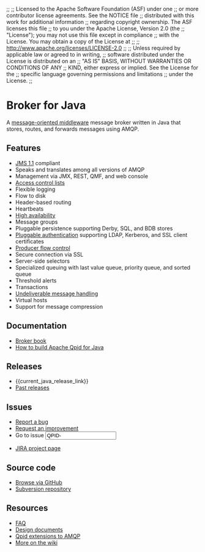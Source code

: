 ;;
;; Licensed to the Apache Software Foundation (ASF) under one
;; or more contributor license agreements.  See the NOTICE file
;; distributed with this work for additional information
;; regarding copyright ownership.  The ASF licenses this file
;; to you under the Apache License, Version 2.0 (the
;; "License"); you may not use this file except in compliance
;; with the License.  You may obtain a copy of the License at
;; 
;;   http://www.apache.org/licenses/LICENSE-2.0
;; 
;; Unless required by applicable law or agreed to in writing,
;; software distributed under the License is distributed on an
;; "AS IS" BASIS, WITHOUT WARRANTIES OR CONDITIONS OF ANY
;; KIND, either express or implied.  See the License for the
;; specific language governing permissions and limitations
;; under the License.
;;

<div id="-left-column" markdown="1">

# Broker for Java

<div class="feature" markdown="1">

A [message-oriented middleware][mom] message broker written in Java
that stores, routes, and forwards messages using AMQP.

[mom]:http://en.wikipedia.org/wiki/Message-oriented_middleware

</div>

## Features

<div class="two-column" markdown="1">

 - [JMS 1.1](http://www.oracle.com/technetwork/java/docs-136352.html) compliant
 - Speaks and translates among all versions of AMQP
 - Management via JMX, REST, QMF, and web console
 - [Access control lists]({{current_java_release_url}}/java-broker/book/Java-Broker-Security-ACLs.html)
 - Flexible logging
 - Flow to disk
 - Header-based routing
 - Heartbeats
 - [High availability]({{current_java_release_url}}/java-broker/book/Java-Broker-High-Availability.html)
 - Message groups
 - Pluggable persistence supporting Derby, SQL, and BDB stores
 - [Pluggable authentication]({{current_java_release_url}}/java-broker/book/Java-Broker-Security.html#Java-Broker-Security-Authentication-Providers) supporting LDAP, Kerberos, and SSL client certificates
 - [Producer flow control]({{current_java_release_url}}/java-broker/book/Java-Broker-Runtime-Disk-Space-Management.html#Qpid-Producer-Flow-Control)
 - Secure connection via SSL
 - Server-side selectors
 - Specialized queuing with last value queue, priority queue, and sorted queue
 - Threshold alerts
 - Transactions
 - [Undeliverable message handling]({{current_java_release_url}}/java-broker/book/Java-Broker-Runtime-Handling-Undeliverable-Messages.html)
 - Virtual hosts
 - Support for message compression

</div>

## Documentation

 - [Broker book]({{current_java_release_url}}/java-broker/book/index.html)
 - [How to build Apache Qpid for Java](https://cwiki.apache.org/confluence/display/qpid/qpid+java+build+how+to)

</div>

<div id="-right-column" class="right-column-adjusted" markdown="1">

## Releases

 - {{current_java_release_link}}
 - [Past releases]({{site_url}}/releases/index.html#past-releases)

## Issues

 - [Report a bug](https://issues.apache.org/jira/secure/CreateIssue.jspa?pid=12310520&issuetype=1&priority=3)
 - [Request an improvement](https://issues.apache.org/jira/secure/CreateIssue.jspa?pid=12310520&issuetype=4&priority=3)
 - <form id="-jira-goto-form">Go to issue <input name="jira" value="QPID-"/></form>
 - [JIRA project page](https://issues.apache.org/jira/browse/QPID)

## Source code

 - [Browse via GitHub](https://github.com/apache/qpid-java)
 - [Subversion repository](https://svn.apache.org/repos/asf/qpid/java/trunk)

## Resources

 - [FAQ](https://cwiki.apache.org/confluence/display/qpid/qpid+java+faq)
 - [Design documents](https://cwiki.apache.org/confluence/display/qpid/java+broker+design)
 - [Qpid extensions to AMQP](https://cwiki.apache.org/confluence/display/qpid/qpid+extensions+to+amqp)
 - [More on the wiki](https://cwiki.apache.org/confluence/display/qpid/qpid+java+documentation)

</div>
